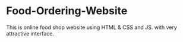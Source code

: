 # Food-Ordering-Website
This is online food shop website using HTML &amp; CSS and JS. with very attractive interface.

